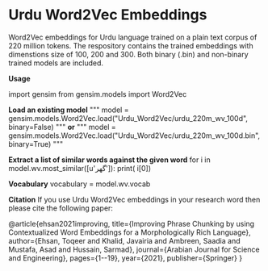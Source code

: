 # Urdu Word2Vec Embeddings

Word2Vec embeddings for Urdu language trained on a plain text corpus of 220 million tokens. The respository contains the trained embeddings with dimenstions size of 100, 200 and 300. Both binary (.bin) and non-binary trained models are included.

**Usage**

import gensim
from gensim.models import Word2Vec

**Load an existing model**
"""
model = gensim.models.Word2Vec.load("Urdu_Word2Vec/urdu_220m_wv_100d", binary=False)
"""
**or**
"""
model = gensim.models.Word2Vec.load("Urdu_Word2Vec/urdu_220m_wv_100d.bin", binary=True)
"""

**Extract a list of similar words against the given word**
for i in model.wv.most_similar([u'گھر']): print( i[0])

**Vocabulary**
vocabulary = model.wv.vocab

**Citation**
If you use Urdu Word2Vec embeddings in your research word then please cite the following paper:

@article{ehsan2021improving,
  title={Improving Phrase Chunking by using Contextualized Word Embeddings for a Morphologically Rich Language},
  author={Ehsan, Toqeer and Khalid, Javairia and Ambreen, Saadia and Mustafa, Asad and Hussain, Sarmad},
  journal={Arabian Journal for Science and Engineering},
  pages={1--19},
  year={2021},
  publisher={Springer}
}

